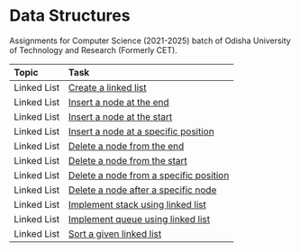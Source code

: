 <!--
Author: chankruze (chankruze@gmail.com)
Created: Sun Nov 13 2022 10:56:27 GMT+0530 (India Standard Time)

Copyright (c) geekofia 2022 and beyond

 -->

# Data Structures

Assignments for Computer Science (2021-2025) batch of Odisha University of Technology and Research (Formerly CET).

| Topic       | Task                                             |
| :---------- | :----------------------------------------------- |
| Linked List | [Create a linked list][basic]                    |
| Linked List | [Insert a node at the end][insert]               |
| Linked List | [Insert a node at the start][insert]             |
| Linked List | [Insert a node at a specific position][insert]   |
| Linked List | [Delete a node from the end][delete]             |
| Linked List | [Delete a node from the start][delete]           |
| Linked List | [Delete a node from a specific position][delete] |
| Linked List | [Delete a node after a specific node][delete]    |
| Linked List | [Implement stack using linked list][stack]       |
| Linked List | [Implement queue using linked list][queue]       |
| Linked List | [Sort a given linked list][sort]                 |

[basic]: https://github.com/chankruze/data-structures/blob/main/linked_list/basic_example.c
[create]: https://github.com/chankruze/data-structures/blob/main/linked_list/create.c
[insert]: https://github.com/chankruze/data-structures/blob/main/linked_list/insert.c
[delete]: https://github.com/chankruze/data-structures/blob/main/linked_list/delete.c
[stack]: https://github.com/chankruze/data-structures/blob/main/linked_list/stack.c
[queue]: https://github.com/chankruze/data-structures/blob/main/linked_list/queue.c
[sort]: https://github.com/chankruze/data-structures/blob/main/linked_list/sort.c
